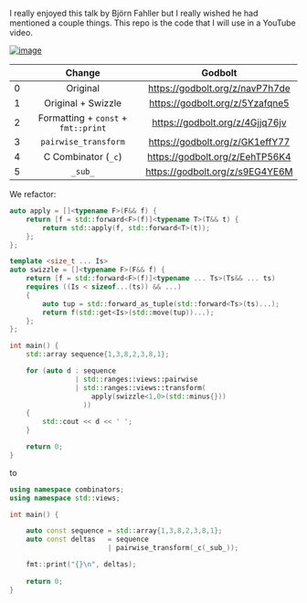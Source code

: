 I really enjoyed this talk by Björn Fahller but I really wished he had mentioned a couple things. This repo is the code that I will use in a YouTube video.

[![image](https://github.com/codereport/moar_functional_fahller/assets/36027403/736803e3-6987-4634-a66e-9d90c3c550ad)](https://www.youtube.com/embed/CVBlYvTenVo?si=c3Io0y8q_MuEXH1A&amp;start=558)

|       |               Change                |             Godbolt             |
| :---: | :---------------------------------: | :-----------------------------: |
|   0   |              Original               | https://godbolt.org/z/navP7h7de |
|   1   |         Original + Swizzle          | https://godbolt.org/z/5Yzafqne5 |
|   2   | Formatting + `const` + `fmt::print` | https://godbolt.org/z/4Gjjq76jv |
|   3   |        `pairwise_transform`         | https://godbolt.org/z/GK1effY77 |
|   4   |         C Combinator (`_c`)         | https://godbolt.org/z/EehTP56K4 |
|   5   |               `_sub_`               | https://godbolt.org/z/s9EG4YE6M |

We refactor:

```cpp
auto apply = []<typename F>(F&& f) {
    return [f = std::forward<F>(f)]<typename T>(T&& t) {
        return std::apply(f, std::forward<T>(t));
    };
};

template <size_t ... Is>
auto swizzle = []<typename F>(F&& f) {
    return [f = std::forward<F>(f)]<typename ... Ts>(Ts&& ... ts)
    requires ((Is < sizeof...(ts)) && ...)
    {
        auto tup = std::forward_as_tuple(std::forward<Ts>(ts)...);
        return f(std::get<Is>(std::move(tup))...);
    };
};

int main() {
    std::array sequence{1,3,8,2,3,8,1};

    for (auto d : sequence
                | std::ranges::views::pairwise
                | std::ranges::views::transform(
                    apply(swizzle<1,0>(std::minus{}))
                  ))
    {
        std::cout << d << ' ';
    }

    return 0;
}
```
to
```cpp
using namespace combinators;
using namespace std::views;

int main() {

    auto const sequence = std::array{1,3,8,2,3,8,1};
    auto const deltas   = sequence 
                        | pairwise_transform(_c(_sub_));

    fmt::print("{}\n", deltas);
    
    return 0;
}
```

